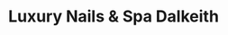 ---
title: "Luxury Nails & Spa Dalkeith"
url: /dalkeith/luxury-nails-and-spa-dalkeith/
shop: beauty
---